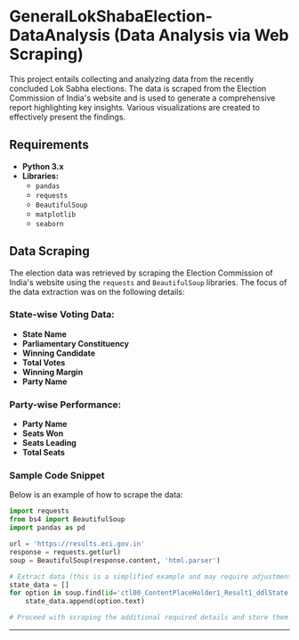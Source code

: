 # GeneralLokShabaElection-DataAnalysis (Data Analysis via Web Scraping)


This project entails collecting and analyzing data from the recently concluded Lok Sabha elections. The data is scraped from the Election Commission of India's website and is used to generate a comprehensive report highlighting key insights. Various visualizations are created to effectively present the findings.

## Requirements

- **Python 3.x**
- **Libraries:**
  - `pandas`
  - `requests`
  - `BeautifulSoup`
  - `matplotlib`
  - `seaborn`

## Data Scraping

The election data was retrieved by scraping the Election Commission of India's website using the `requests` and `BeautifulSoup` libraries. The focus of the data extraction was on the following details:

### State-wise Voting Data:
- **State Name**
- **Parliamentary Constituency**
- **Winning Candidate**
- **Total Votes**
- **Winning Margin**
- **Party Name**

### Party-wise Performance:
- **Party Name**
- **Seats Won**
- **Seats Leading**
- **Total Seats**

### Sample Code Snippet

Below is an example of how to scrape the data:

```python
import requests
from bs4 import BeautifulSoup
import pandas as pd

url = 'https://results.eci.gov.in'
response = requests.get(url)
soup = BeautifulSoup(response.content, 'html.parser')

# Extract data (this is a simplified example and may require adjustments based on the website's structure)
state_data = []
for option in soup.find(id='ctl00_ContentPlaceHolder1_Result1_ddlState').find_all('option'):
    state_data.append(option.text)

# Proceed with scraping the additional required details and store them in a pandas DataFrame
```

--- 

